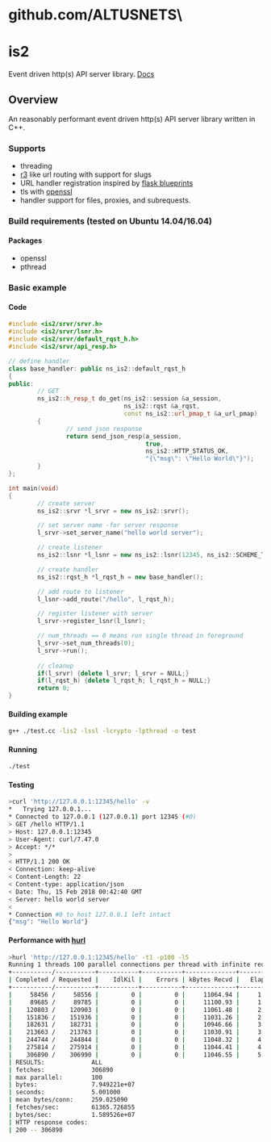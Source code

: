 # github.com/ALTUSNETS\

is2 
========

Event driven http(s) API server library. [Docs](https://verizondigital.github.io/is2/ "is2 docs")

## Overview

An reasonably performant event driven http(s) API server library written in C++.

### Supports
- threading
- [r3](https://github.com/c9s/r3) like url routing with support for slugs 
- URL handler registration inspired by [flask blueprints](https://flask.pocoo.org/docs/0.12/blueprints/)
- tls with [openssl](https://www.openssl.org/)
- handler support for files, proxies, and subrequests.

### Build requirements (tested on Ubuntu 14.04/16.04)
#### Packages
- openssl
- pthread

### Basic example

#### Code
```c++
#include <is2/srvr/srvr.h>
#include <is2/srvr/lsnr.h>
#include <is2/srvr/default_rqst_h.h>
#include <is2/srvr/api_resp.h>

// define handler
class base_handler: public ns_is2::default_rqst_h
{
public:
        // GET
        ns_is2::h_resp_t do_get(ns_is2::session &a_session,
                                ns_is2::rqst &a_rqst,
                                const ns_is2::url_pmap_t &a_url_pmap)
        {
                // send json response
                return send_json_resp(a_session,
                                      true,
                                      ns_is2::HTTP_STATUS_OK,
                                      "{\"msg\": \"Hello World\"}");
        }
};

int main(void)
{
        // create server
        ns_is2::srvr *l_srvr = new ns_is2::srvr();

        // set server name -for server response
        l_srvr->set_server_name("hello world server");

        // create listener
        ns_is2::lsnr *l_lsnr = new ns_is2::lsnr(12345, ns_is2::SCHEME_TCP);

        // create handler
        ns_is2::rqst_h *l_rqst_h = new base_handler();

        // add route to listener
        l_lsnr->add_route("/hello", l_rqst_h);

        // register listener with server
        l_srvr->register_lsnr(l_lsnr);

        // num_threads == 0 means run single thread in foreground
        l_srvr->set_num_threads(0);
        l_srvr->run();
        
        // cleanup
        if(l_srvr) {delete l_srvr; l_srvr = NULL;}
        if(l_rqst_h) {delete l_rqst_h; l_rqst_h = NULL;}
        return 0;
}
```

#### Building example
```sh
g++ ./test.cc -lis2 -lssl -lcrypto -lpthread -o test
```

#### Running
```sh
./test
```

#### Testing
```sh
>curl 'http://127.0.0.1:12345/hello' -v
*   Trying 127.0.0.1...
* Connected to 127.0.0.1 (127.0.0.1) port 12345 (#0)
> GET /hello HTTP/1.1
> Host: 127.0.0.1:12345
> User-Agent: curl/7.47.0
> Accept: */*
> 
< HTTP/1.1 200 OK
< Connection: keep-alive
< Content-Length: 22
< Content-type: application/json
< Date: Thu, 15 Feb 2018 00:42:40 GMT
< Server: hello world server
< 
* Connection #0 to host 127.0.0.1 left intact
{"msg": "Hello World"}
```

#### Performance with [hurl](https://github.com/VerizonDigital/hurl)
```sh
>hurl 'http://127.0.0.1:12345/hello' -t1 -p100 -l5
Running 1 threads 100 parallel connections per thread with infinite requests per connection
+-----------/-----------+-----------+-----------+--------------+-----------+-------------+-----------+
| Completed / Requested |    IdlKil |    Errors | kBytes Recvd |   Elapsed |       Req/s |      MB/s |
+-----------/-----------+-----------+-----------+--------------+-----------+-------------+-----------+
|     58456 /     58556 |         0 |         0 |     11064.94 |     1.00s |   62255.49s |    10.81s |
|     89685 /     89785 |         0 |         0 |     11100.93 |     1.50s |   62458.00s |    10.84s |
|    120803 /    120903 |         0 |         0 |     11061.48 |     2.00s |   62236.00s |    10.80s |
|    151836 /    151936 |         0 |         0 |     11031.26 |     2.50s |   62066.00s |    10.77s |
|    182631 /    182731 |         0 |         0 |     10946.66 |     3.00s |   61590.00s |    10.69s |
|    213663 /    213763 |         0 |         0 |     11030.91 |     3.50s |   62064.00s |    10.77s |
|    244744 /    244844 |         0 |         0 |     11048.32 |     4.00s |   62162.00s |    10.79s |
|    275814 /    275914 |         0 |         0 |     11044.41 |     4.50s |   62140.00s |    10.79s |
|    306890 /    306990 |         0 |         0 |     11046.55 |     5.00s |   62152.00s |    10.79s |
| RESULTS:             ALL
| fetches:             306890
| max parallel:        100
| bytes:               7.949221e+07
| seconds:             5.001000
| mean bytes/conn:     259.025090
| fetches/sec:         61365.726855
| bytes/sec:           1.589526e+07
| HTTP response codes: 
| 200 -- 306890
```

